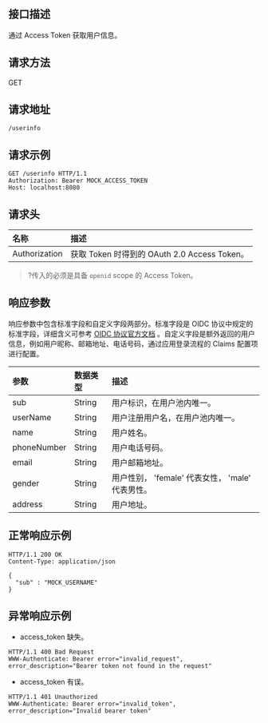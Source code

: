 ## 接口描述
通过 Access Token 获取用户信息。


## 请求方法
GET

## 请求地址
```
/userinfo
```

## 请求示例
```
GET /userinfo HTTP/1.1
Authorization: Bearer MOCK_ACCESS_TOKEN
Host: localhost:8080
```

## 请求头
| 名称          | 描述                                          |
| :------------ | :-------------------------------------------- |
| Authorization | 获取 Token 时得到的 OAuth 2.0 Access Token。 |
>?传入的必须是具备 `openid` scope 的 Access Token。


## 响应参数
响应参数中包含标准字段和自定义字段两部分。标准字段是 OIDC 协议中规定的标准字段，详细含义可参考 [OIDC 协议官方文档](https://openid.net/specs/openid-connect-core-1_0.html#IDToken) 。自定义字段是额外返回的用户信息，例如用户昵称、邮箱地址、电话号码，通过应用登录流程的 Claims 配置项进行配置。

| 参数        | 数据类型 | 描述                                             |
| :---------- | :------- | :----------------------------------------------- |
| sub         | String   | 用户标识，在用户池内唯一。                       |
| userName    | String   | 用户注册用户名，在用户池内唯一。                 |
| name        | String   | 用户姓名。                                       |
| phoneNumber | String   | 用户电话号码。                                   |
| email       | String   | 用户邮箱地址。                                   |
| gender      | String   | 用户性别， 'female' 代表女性， 'male' 代表男性。 |
| address     | String   | 用户地址。                                       |


## 正常响应示例
```
HTTP/1.1 200 OK
Content-Type: application/json

{
  "sub" : "MOCK_USERNAME"
}
```

## 异常响应示例
- access_token 缺失。
```
HTTP/1.1 400 Bad Request
WWW-Authenticate: Bearer error="invalid_request", error_description="Bearer token not found in the request"
```
- access_token 有误。
```
HTTP/1.1 401 Unauthorized
WWW-Authenticate: Bearer error="invalid_token", error_description="Invalid bearer token"
```
